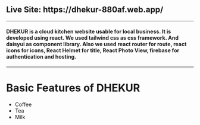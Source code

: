 <h2>Live Site: https://dhekur-880af.web.app/</h2>
<hr>
<h4>
DHEKUR is a cloud kitchen website usable for local business. It is developed using react. We used tailwind css as css framework. And daisyui as component library. Also we used react router for route, react icons for icons, React Helmet for title, React Photo View, firebase for authentication and hosting.
</h4>

<hr>

<h1>Basic Features of DHEKUR</h1>

<ul style="list-style-type:disc;">
  <li>Coffee</li>
  <li>Tea</li>
  <li>Milk</li>
</ul>
